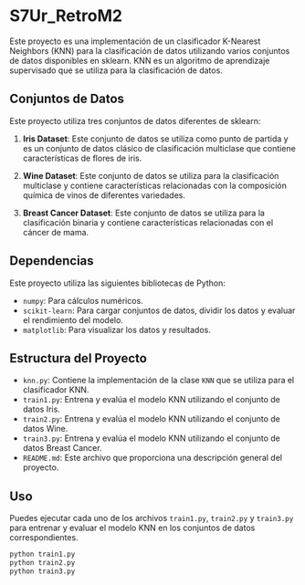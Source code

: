 # S7Ur_RetroM2
Este proyecto es una implementación de un clasificador K-Nearest Neighbors (KNN) para la clasificación de datos utilizando varios conjuntos de datos disponibles en sklearn. KNN es un algoritmo de aprendizaje supervisado que se utiliza para la clasificación de datos.

## Conjuntos de Datos

Este proyecto utiliza tres conjuntos de datos diferentes de sklearn:

1. **Iris Dataset**: Este conjunto de datos se utiliza como punto de partida y es un conjunto de datos clásico de clasificación multiclase que contiene características de flores de iris.

2. **Wine Dataset**: Este conjunto de datos se utiliza para la clasificación multiclase y contiene características relacionadas con la composición química de vinos de diferentes variedades.


3. **Breast Cancer Dataset**: Este conjunto de datos se utiliza para la clasificación binaria y contiene características relacionadas con el cáncer de mama.

## Dependencias

Este proyecto utiliza las siguientes bibliotecas de Python:

- `numpy`: Para cálculos numéricos.
- `scikit-learn`: Para cargar conjuntos de datos, dividir los datos y evaluar el rendimiento del modelo.
- `matplotlib`: Para visualizar los datos y resultados.

## Estructura del Proyecto

- `knn.py`: Contiene la implementación de la clase `KNN` que se utiliza para el clasificador KNN.
- `train1.py`: Entrena y evalúa el modelo KNN utilizando el conjunto de datos Iris.
- `train2.py`: Entrena y evalúa el modelo KNN utilizando el conjunto de datos Wine.
- `train3.py`: Entrena y evalúa el modelo KNN utilizando el conjunto de datos Breast Cancer.
- `README.md`: Este archivo que proporciona una descripción general del proyecto.

## Uso

Puedes ejecutar cada uno de los archivos `train1.py`, `train2.py` y `train3.py` para entrenar y evaluar el modelo KNN en los conjuntos de datos correspondientes.

```bash
python train1.py
python train2.py
python train3.py
